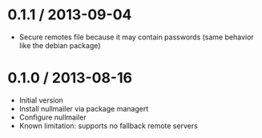0.1.1 / 2013-09-04
==================

  * Secure remotes file because it may contain passwords (same behavior like
    the debian package)


0.1.0 / 2013-08-16 
==================

  * Initial version
  * Install nullmailer via package managert
  * Configure nullmailer
  * Known limitation: supports no fallback remote servers
